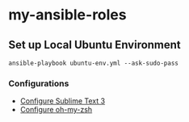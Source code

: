 # my-ansible-roles

## Set up Local Ubuntu Environment
`ansible-playbook ubuntu-env.yml --ask-sudo-pass`

### Configurations

+ [Configure Sublime Text 3](http://suzywu2014.github.io/ubuntu/2017/02/18/Ubuntu-sublime3)
+ [Configure oh-my-zsh](http://suzywu2014.github.io/ubuntu/2017/02/19/Ubuntu-zsh)
